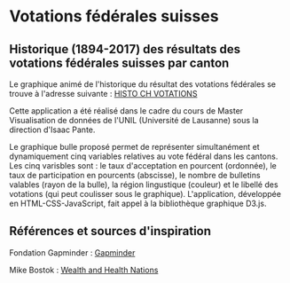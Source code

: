 # Votations fédérales suisses

## Historique (1894-2017) des résultats des votations fédérales suisses par canton

Le graphique animé de l'historique du résultat des votations fédérales se trouve à l'adresse suivante : [HISTO CH VOTATIONS](http://www.bofr.ch)

Cette application a été réalisé dans le cadre du cours de Master Visualisation de données de l'UNIL (Université de Lausanne) sous la direction d'Isaac Pante.

Le graphique bulle proposé permet de représenter simultanément et dynamiquement cinq variables relatives au vote fédéral dans les cantons. Les cinq varisbles sont : le taux d'acceptation en pourcent (ordonnée), le taux de participation en pourcents (abscisse), le nombre de bulletins valables (rayon de la bulle), la région lingustique (couleur) et le libellé des votations (qui peut coulisser sous le graphique). L'application, développée en HTML-CSS-JavaScript, fait appel à la bibliothèque graphique D3.js.

## Références et sources d'inspiration 
Fondation Gapminder : [Gapminder](https://www.gapminder.org/tools/#_state_time_value=1800;;&data_/_lastModified:1526132872113&lastModified:1526132872113;&chart-type=bubbles)

Mike Bostok : [Wealth and Health Nations](https://bost.ocks.org/mike/nations/)
